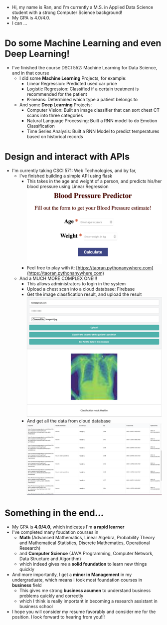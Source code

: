 - Hi, my name is Ran, and I'm currently a M.S. in Applied Data Science student with a strong Computer Science background!
- My GPA is 4.0/4.0. 
- I can ...

# Do some Machine Learning and even Deep Learning!
- I've finished the course DSCI 552: Machine Learning for Data Science, and in that course 
  - I did some **Machine Learning** Projects, for example:
    - Linear Regression: Predicted used car price
    - Logistic Regression: Classified if a certain treatment is recommended for the patient
    - K-means: Determined which type a patient belongs to
  - And some **Deep Learning** Projects:
    - Computer Vision: Built an image classifier that can sort chest CT scans into three categories
    - Natural Language Processing: Built a RNN model to do Emotion Classification
    - Time Series Analysis: Built a RNN Model to predict temperatures based on historical records

# Design and interact with APIs 
- I'm currently taking CSCI 571: Web Technologies, and by far,
  - I've finished building a simple API using flask
    - This takes in the age and weight of a person, and predicts his/her blood pressure using Linear Regression
    ![](/images/blood_pressure_predict.png)
    - Feel free to play with it: [https://taoran.pythonanywhere.com](https://taoran.pythonanywhere.com)
  - And a MUCH MORE COMPLEX ONE!!!
    - This allows administrators to login in the system
    - Upload a chest scan into a cloud database: Firebase
    - Get the image classfication result, and upload the result 
    ![](/images/cla_result.png)
    - And get all the data from cloud database
    ![](/images/all_image.png)
    
# Something in the end...
- My GPA is **4.0/4.0**, which indicates I'm **a rapid learner**
- I've completed many foudation courses in 
  - **Math** (Advanced Mathematics, Linear Algebra, Probability Theory and Mathematical Statistics, Discrete Mathematics, Operational Research)
  - and **Computer Science** (JAVA Programming, Computer Network, Data Structure and Algorithm)
  - which indeed gives me a **solid foundation** to learn new things quickly
- And more importantly, I get a **minor in Management** in my undergraduate, which means I took most foundation courses in **business** field
  - This gives me strong **business acumen** to understand business problems quickly and correctly
  - which I think is really important in becoming a research assistant in business school
- I hope you will consider my resume favorably and consider me for the position. I look forward to hearing from you!!!
